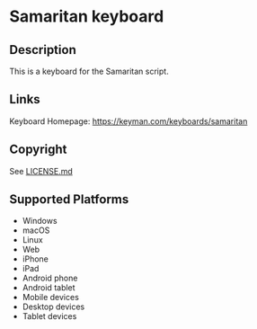 Samaritan keyboard
==============

Description
-----------
This is a keyboard for the Samaritan script.

Links
-----
Keyboard Homepage: https://keyman.com/keyboards/samaritan

Copyright
---------
See [LICENSE.md](LICENSE.md)

Supported Platforms
-------------------
 * Windows
 * macOS
 * Linux
 * Web
 * iPhone
 * iPad
 * Android phone
 * Android tablet
 * Mobile devices
 * Desktop devices
 * Tablet devices

